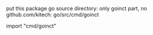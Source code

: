 put this package go source directory: only goinct part, no github.com/kitech:
    go/src/cmd/goinct

import "cmd/goinct"

